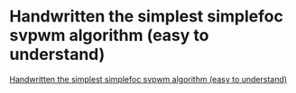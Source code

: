 # Handwritten the simplest simplefoc svpwm algorithm (easy to understand)
[Handwritten the simplest simplefoc svpwm algorithm (easy to understand)](https://aiwithcloud.com/2022/09/19/handwritten_the_simplest_simplefoc_svpwm_algorithm_easy_to_understand/)